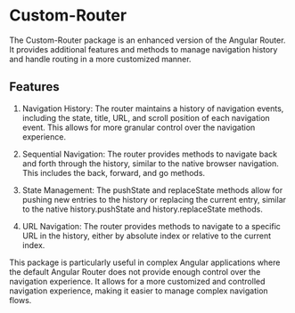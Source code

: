 # Custom-Router

The Custom-Router package is an enhanced version of the Angular Router. It provides additional features and methods to manage navigation history and handle routing in a more customized manner.

## Features
1. Navigation History: The router maintains a history of navigation events, including the state, title, URL, and scroll position of each navigation event. This allows for more granular control over the navigation experience.

2. Sequential Navigation: The router provides methods to navigate back and forth through the history, similar to the native browser navigation. This includes the back, forward, and go methods.

3. State Management: The pushState and replaceState methods allow for pushing new entries to the history or replacing the current entry, similar to the native history.pushState and history.replaceState methods.

4. URL Navigation: The router provides methods to navigate to a specific URL in the history, either by absolute index or relative to the current index.

This package is particularly useful in complex Angular applications where the default Angular Router does not provide enough control over the navigation experience. It allows for a more customized and controlled navigation experience, making it easier to manage complex navigation flows.
